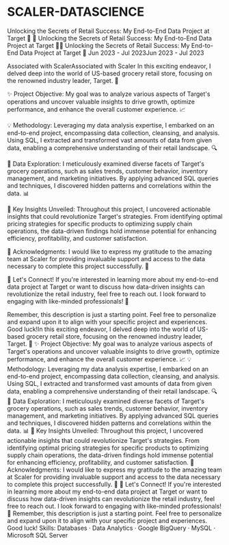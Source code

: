 # SCALER-DATASCIENCE
 Unlocking the Secrets of Retail Success: My End-to-End Data Project at Target 🛒
🎯 Unlocking the Secrets of Retail Success: My End-to-End Data Project at Target 🛒🎯 Unlocking the Secrets of Retail Success: My End-to-End Data Project at Target 🛒
Jun 2023 - Jul 2023Jun 2023 - Jul 2023

Associated with ScalerAssociated with Scaler
In this exciting endeavor, I delved deep into the world of US-based grocery retail store, focusing on the renowned industry leader, Target. 🎯

✨ Project Objective: My goal was to analyze various aspects of Target's operations and uncover valuable insights to drive growth, optimize performance, and enhance the overall customer experience. 📈

💡 Methodology: Leveraging my data analysis expertise, I embarked on an end-to-end project, encompassing data collection, cleansing, and analysis. Using SQL, I extracted and transformed vast amounts of data from given data, enabling a comprehensive understanding of their retail landscape. 🔍

🔎 Data Exploration: I meticulously examined diverse facets of Target's grocery operations, such as sales trends, customer behavior, inventory management, and marketing initiatives. By applying advanced SQL queries and techniques, I discovered hidden patterns and correlations within the data. 📊

🚀 Key Insights Unveiled: Throughout this project, I uncovered actionable insights that could revolutionize Target's strategies. From identifying optimal pricing strategies for specific products to optimizing supply chain operations, the data-driven findings hold immense potential for enhancing efficiency, profitability, and customer satisfaction. 

🤝 Acknowledgments: I would like to express my gratitude to the amazing team at Scaler for providing invaluable support and access to the data necessary to complete this project successfully. 🙏

🌟 Let's Connect! If you're interested in learning more about my end-to-end data project at Target or want to discuss how data-driven insights can revolutionize the retail industry, feel free to reach out. I look forward to engaging with like-minded professionals! 🤝

Remember, this description is just a starting point. Feel free to personalize and expand upon it to align with your specific project and experiences. Good luck!In this exciting endeavor, I delved deep into the world of US-based grocery retail store, focusing on the renowned industry leader, Target. 🎯 ✨ Project Objective: My goal was to analyze various aspects of Target's operations and uncover valuable insights to drive growth, optimize performance, and enhance the overall customer experience. 📈 💡 Methodology: Leveraging my data analysis expertise, I embarked on an end-to-end project, encompassing data collection, cleansing, and analysis. Using SQL, I extracted and transformed vast amounts of data from given data, enabling a comprehensive understanding of their retail landscape. 🔍 🔎 Data Exploration: I meticulously examined diverse facets of Target's grocery operations, such as sales trends, customer behavior, inventory management, and marketing initiatives. By applying advanced SQL queries and techniques, I discovered hidden patterns and correlations within the data. 📊 🚀 Key Insights Unveiled: Throughout this project, I uncovered actionable insights that could revolutionize Target's strategies. From identifying optimal pricing strategies for specific products to optimizing supply chain operations, the data-driven findings hold immense potential for enhancing efficiency, profitability, and customer satisfaction. 🤝 Acknowledgments: I would like to express my gratitude to the amazing team at Scaler for providing invaluable support and access to the data necessary to complete this project successfully. 🙏 🌟 Let's Connect! If you're interested in learning more about my end-to-end data project at Target or want to discuss how data-driven insights can revolutionize the retail industry, feel free to reach out. I look forward to engaging with like-minded professionals! 🤝 Remember, this description is just a starting point. Feel free to personalize and expand upon it to align with your specific project and experiences. Good luck!
Skills: Databases · Data Analytics · Google BigQuery · MySQL · Microsoft SQL Server
